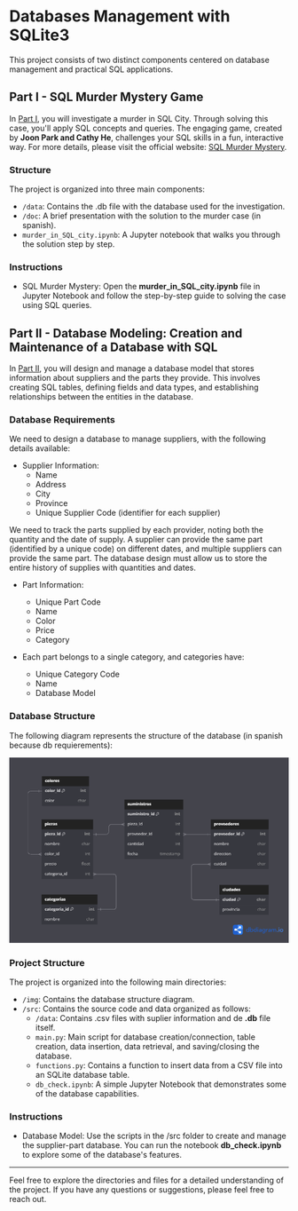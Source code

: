 # Databases Management with SQLite3

This project consists of two distinct components centered on database management and practical SQL applications.

## Part I - SQL Murder Mystery Game

In [Part I](./murder_in_sql_city), you will investigate a murder in SQL City. Through solving this case, you'll apply SQL concepts and queries. The engaging game, created by **Joon Park and Cathy He**, challenges your SQL skills in a fun, interactive way. For more details, please visit the official website: [SQL Murder Mystery](http://mystery.knightlab.com).

### Structure

The project is organized into three main components:

* `/data`: Contains the .db file with the database used for the investigation.
* `/doc`: A brief presentation with the solution to the murder case (in spanish).
* `murder_in_SQL_city.ipynb`: A Jupyter notebook that walks you through the solution step by step.

### Instructions

* SQL Murder Mystery: Open the **murder_in_SQL_city.ipynb** file in Jupyter Notebook and follow the step-by-step guide to solving the case using SQL queries.


## Part II - Database Modeling: Creation and Maintenance of a Database with SQL

In [Part II](./sql_database_design), you will design and manage a database model that stores information about suppliers and the parts they provide. This involves creating SQL tables, defining fields and data types, and establishing relationships between the entities in the database.

### Database Requirements

We need to design a database to manage suppliers, with the following details available:

* Supplier Information:
    * Name
    * Address
    * City
    * Province
    * Unique Supplier Code (identifier for each supplier)

We need to track the parts supplied by each provider, noting both the quantity and the date of supply. A supplier can provide the same part (identified by a unique code) on different dates, and multiple suppliers can provide the same part. The database design must allow us to store the entire history of supplies with quantities and dates.

* Part Information:
    * Unique Part Code
    * Name
    * Color
    * Price
    * Category

* Each part belongs to a single category, and categories have:
    * Unique Category Code
    * Name
    * Database Model

### Database Structure

The following diagram represents the structure of the database (in spanish because db requierements):

![db_structure](./sql_database_design/img/data_structure.png)

### Project Structure

The project is organized into the following main directories:

* `/img`: Contains the database structure diagram.
* `/src`: Contains the source code and data organized as follows:
    * `/data`: Contains .csv files with suplier information and de **.db** file itself.
    * `main.py`: Main script for database creation/connection, table creation, data insertion, data retrieval, and saving/closing the database.
    * `functions.py`: Contains a function to insert data from a CSV file into an SQLite database table.
    * `db_check.ipynb`: A simple Jupyter Notebook that demonstrates some of the database capabilities.

### Instructions

* Database Model: Use the scripts in the /src folder to create and manage the supplier-part database. You can run the notebook **db_check.ipynb** to explore some of the database's features.

---

Feel free to explore the directories and files for a detailed understanding of the project. If you have any questions or suggestions, please feel free to reach out.